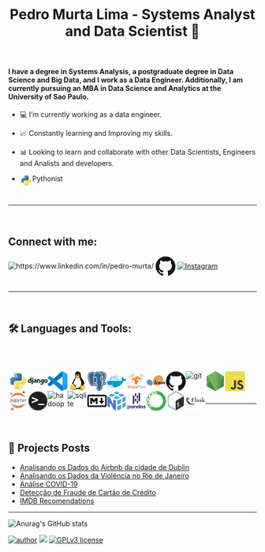 <h1 align='center'>Pedro Murta Lima - Systems Analyst and Data Scientist 👋 </h1>
<br>


#### I have a degree in Systems Analysis, a postgraduate degree in Data Science and Big Data, and I work as a Data Engineer. Additionally, I am currently pursuing an MBA in Data Science and Analytics at the University of Sao Paulo. 

- 💻 I’m currently working as a data engineer.

- 📈 Constantly learning and Improving my skills.

- 📊 Looking to learn and collaborate with other Data Scientists, Engineers and Analists and developers.
- <p> Pythonist <a><img align="left" alt="Python" width="25px" height="25px"  src="https://raw.githubusercontent.com/devicons/devicon/master/icons/python/python-original.svg"/> </a></p>

<br>

---
<br>

## Connect with me:

<a>
<img align="center" src="https://raw.githubusercontent.com/rahuldkjain/github-profile-readme-generator/master/src/images/icons/Social/linked-in-alt.svg" alt="https://www.linkedin.com/in/pedro-murta/" height="30" width="40" alt='https://github.com/PedroMurta'/>

<img  align='center' width="40px" height="40px"  src="https://raw.githubusercontent.com/github/explore/78df643247d429f6cc873026c0622819ad797942/topics/github/github.png" >



<a href="https://www.instagram.com/p_edromurta/">
  <img align="center" alt="Instagram" color="orange" width="40px" height="50px"  src="https://gist.githubusercontent.com/jemminger/91c69559f5ce1cc45cecc1f2614325c6/raw/809bb0a961444f293a1e65fa4ead494bd93a77c6/instagram.svg" />
</a>

</a>

<br>
<br>

---
<br>

## 🛠 Languages and Tools:
<br>
<br>

<p align="left" dir="auto">

<a><img align="left" alt="Python" width="40px" height="40px"  src="https://raw.githubusercontent.com/devicons/devicon/master/icons/python/python-original.svg" /> </a>


<a><img align="left" alt="Django" width="40px" height="40px" src="https://raw.githubusercontent.com/devicons/devicon/master/icons/django/django-plain-wordmark.svg" /> </a>


<a><img align="left" alt="VScode" width="40px" height="40px"  src="https://raw.githubusercontent.com/github/explore/80688e429a7d4ef2fca1e82350fe8e3517d3494d/topics/visual-studio-code/visual-studio-code.png" /> </a>


<a href="https://www.linux.org/"> <img align="left" src="https://raw.githubusercontent.com/devicons/devicon/master/icons/linux/linux-original.svg" alt="linux" width="40px" height="40px"> </a>

<a > <img align="left" alt='PostgreSQL' width="40px" height="40px" src='https://raw.githubusercontent.com/devicons/devicon/master/icons/postgresql/postgresql-original.svg'/>  </a>


<a><img align="left" alt="Docker" width="40px" height="40px" src="https://raw.githubusercontent.com/devicons/devicon/master/icons/docker/docker-plain.svg" /> </a>


<a><img align="left" alt="TensorFlow" width="40px" height="40px" src="https://raw.githubusercontent.com/github/explore/80688e429a7d4ef2fca1e82350fe8e3517d3494d/topics/tensorflow/tensorflow.png" /> </a>


<a><img align="left" alt="Scikit-Learn" width="40px" height="40px"  src="https://raw.githubusercontent.com/github/explore/80688e429a7d4ef2fca1e82350fe8e3517d3494d/topics/scikit-learn/scikit-learn.png" /> </a>


<a><img align="left" alt="GitHub" width="40px" height="40px"  src="https://raw.githubusercontent.com/github/explore/78df643247d429f6cc873026c0622819ad797942/topics/github/github.png" /></a>


<a><img align="left" src="https://camo.githubusercontent.com/fbfcb9e3dc648adc93bef37c718db16c52f617ad055a26de6dc3c21865c3321d/68747470733a2f2f7777772e766563746f726c6f676f2e7a6f6e652f6c6f676f732f6769742d73636d2f6769742d73636d2d69636f6e2e737667" alt="git" width="40" height="40" data-canonical-src="https://www.vectorlogo.zone/logos/git-scm/git-scm-icon.svg" style="max-width: 100%;"></a>


<a><img align="left" alt="Node.js" width="40px" height="40px" src="https://raw.githubusercontent.com/github/explore/80688e429a7d4ef2fca1e82350fe8e3517d3494d/topics/nodejs/nodejs.png" /></a>


<a><img align="left" alt="JavaScript" width="40px" height="40px" src="https://raw.githubusercontent.com/github/explore/80688e429a7d4ef2fca1e82350fe8e3517d3494d/topics/javascript/javascript.png" /></a>


<a><img align="left" alt="Jupyter" width="40px" height="40px" src="https://raw.githubusercontent.com/github/explore/80688e429a7d4ef2fca1e82350fe8e3517d3494d/topics/jupyter-notebook/jupyter-notebook.png"/></a>


<a><img align="left" alt="Terminal" width="40px" height="40px" src="https://raw.githubusercontent.com/github/explore/80688e429a7d4ef2fca1e82350fe8e3517d3494d/topics/terminal/terminal.png" /></a>


<a><img align='left' alt="hadoop" width="40px" height="40px"  src="https://camo.githubusercontent.com/55336973a5c752995e40ccec95502a4aa6b3d091ff52741bc59456d61c67b7e5/68747470733a2f2f7777772e766563746f726c6f676f2e7a6f6e652f6c6f676f732f6170616368655f6861646f6f702f6170616368655f6861646f6f702d69636f6e2e737667" src="https://www.vectorlogo.zone/logos/apache_hadoop/apache_hadoop-icon.svg"></a>


<a><img align='left' alt="sqlite" width="40px" height="40px"  src="https://camo.githubusercontent.com/1b8a779f280e099e2d67ab949dad604e25ce0d321e66474c04430201790b3874/68747470733a2f2f7777772e766563746f726c6f676f2e7a6f6e652f6c6f676f732f73716c6974652f73716c6974652d69636f6e2e737667" src="https://www.vectorlogo.zone/logos/sqlite/sqlite-icon.svg" /></a>


<a><img align="left" alt="Markdown" width="40px" height="40px" src="https://raw.githubusercontent.com/devicons/devicon/master/icons/markdown/markdown-original.svg" /></a>


<a><img align="left" alt="Numpy" width="40px" height="40px" src="https://raw.githubusercontent.com/devicons/devicon/master/icons/numpy/numpy-original.svg" />

<a><img align="left" alt="Pandas" width="40px" height="40px" src="https://raw.githubusercontent.com/devicons/devicon/master/icons/pandas/pandas-original-wordmark.svg" /></a>



<a><img align="left" alt="Anaconda" width="40px" height="40px" src="https://raw.githubusercontent.com/devicons/devicon/master/icons/anaconda/anaconda-original.svg" /></a>


<a><img align="left" alt="Bash" width="40px" height="40px" src="https://raw.githubusercontent.com/devicons/devicon/master/icons/bash/bash-original.svg" /></a>


<a><img align="left" alt="Flask" width="40px" height="40px" src="https://raw.githubusercontent.com/devicons/devicon/master/icons/flask/flask-original-wordmark.svg" /></a>

</p>

<br >
<br >

<br>

---


<br>
<br>

## 📕 Projects Posts

<!-- BLOG-POST-LIST:START -->
* [Analisando os Dados do Airbnb da cidade de Dublin](https://bit.ly/2XyjFfs) 
* [Analisando os Dados da Violência no Rio de Janeiro](https://bit.ly/2ziAUbj)
* [Análise COVID-19](https://bityli.com/iz89W)
* [Detecção de Fraude de Cartão de Crédito](https://bit.ly/2YqrPqy) 
* [IMDB Recomendations](https://colab.research.google.com/github/PedroMurta/Projetos-Data-Science/blob/master/IMDB_Series.ipynb)




<!-- BLOG-POST-LIST:END -->

---



![Anurag's GitHub stats](https://github-readme-stats.vercel.app/api?username=PedroMurta&show_icons=true&theme=radical)
<br>


[![author](https://img.shields.io/badge/author-pedromurta-red.svg)](https://www.linkedin.com/in/pedro-murta/) [![](https://img.shields.io/badge/python-3.7+-blue.svg)](https://www.python.org/downloads/release/python-365/) [![GPLv3 license](https://img.shields.io/badge/License-GPLv3-blue.svg)](http://perso.crans.org/besson/LICENSE.html) 
